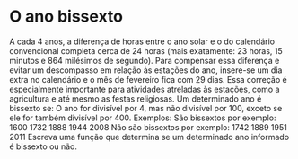 # O ano bissexto
A cada 4 anos, a diferença de horas entre o ano solar e o do calendário convencional completa cerca de 24 horas (mais exatamente: 23 horas, 15 minutos e 864 milésimos de segundo). Para compensar essa diferença e evitar um descompasso em relação às estações do ano, insere-se um dia extra no calendário e o mês de fevereiro fica com 29 dias. Essa correção é especialmente importante para atividades atreladas às estações, como a agricultura e até mesmo as festas religiosas.
Um determinado ano é bissexto se:
O ano for divisível por 4, mas não divisível por 100, exceto se ele for também divisível por 400.
Exemplos:
São bissextos por exemplo:
1600
1732
1888
1944
2008
Não são bissextos por exemplo:
1742
1889
1951
2011
Escreva uma função que determina se um determinado ano informado é bissexto ou não.
